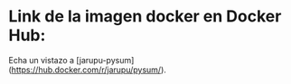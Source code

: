# Link de la imagen docker en Docker Hub:

Echa un vistazo a [jarupu-pysum] (https://hub.docker.com/r/jarupu/pysum/). 
